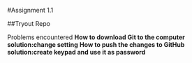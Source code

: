 #Assignment 1.1

##Tryout Repo

Problems encountered
**How to download Git to the computer**
  **solution:change setting**
**How to push the changes to GitHub**
  **solution:create keypad and use it as password**

